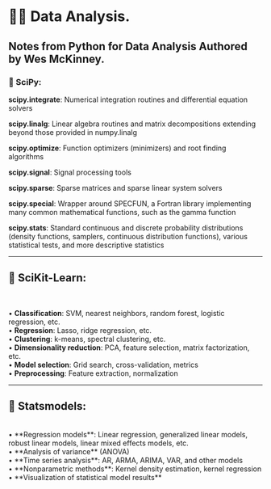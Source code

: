# ✊🏿 Data Analysis.
Notes from Python for Data Analysis Authored by Wes McKinney.
-------------------
### 🔬 SciPy:

**scipy.integrate**:
Numerical integration routines and differential equation solvers

**scipy.linalg**:
Linear algebra routines and matrix decompositions extending beyond those provided
in numpy.linalg

**scipy.optimize**:
Function optimizers (minimizers) and root finding algorithms

**scipy.signal**:
Signal processing tools

**scipy.sparse**:
Sparse matrices and sparse linear system solvers

**scipy.special**:
Wrapper around SPECFUN, a Fortran library implementing many common
mathematical functions, such as the gamma function

**scipy.stats**:
Standard continuous and discrete probability distributions (density functions,
samplers, continuous distribution functions), various statistical tests, and more
descriptive statistics

-----------------------
## 🔬 SciKit-Learn:<br>
<br>

• **Classification**: SVM, nearest neighbors, random forest, logistic regression, etc.<br>
• **Regression**: Lasso, ridge regression, etc.<br>
• **Clustering**: k-means, spectral clustering, etc.<br>
• **Dimensionality reduction**: PCA, feature selection, matrix factorization, etc.<br>
• **Model selection**: Grid search, cross-validation, metrics<br>
• **Preprocessing**: Feature extraction, normalization<br>

-----------------------
## 🔬 Statsmodels:<br>
<br>
• **Regression models**: Linear regression, generalized linear models, robust linear models, linear mixed effects models, etc.<br>
• **Analysis of variance** (ANOVA)<br>
• **Time series analysis**: AR, ARMA, ARIMA, VAR, and other models<br>
• **Nonparametric methods**: Kernel density estimation, kernel regression<br>
• **Visualization of statistical model results**<br>

